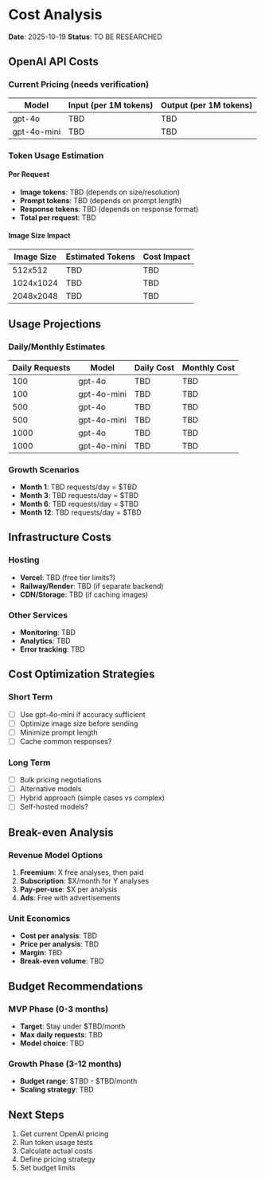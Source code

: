 # Cost Analysis

**Date**: 2025-10-19
**Status**: TO BE RESEARCHED

## OpenAI API Costs

### Current Pricing (needs verification)

| Model | Input (per 1M tokens) | Output (per 1M tokens) |
|-------|----------------------|------------------------|
| gpt-4o | TBD | TBD |
| gpt-4o-mini | TBD | TBD |

### Token Usage Estimation

#### Per Request

- **Image tokens**: TBD (depends on size/resolution)
- **Prompt tokens**: TBD (depends on prompt length)
- **Response tokens**: TBD (depends on response format)
- **Total per request**: TBD

#### Image Size Impact

| Image Size | Estimated Tokens | Cost Impact |
|------------|------------------|-------------|
| 512x512 | TBD | TBD |
| 1024x1024 | TBD | TBD |
| 2048x2048 | TBD | TBD |

## Usage Projections

### Daily/Monthly Estimates

| Daily Requests | Model | Daily Cost | Monthly Cost |
|---------------|-------|------------|--------------|
| 100 | gpt-4o | TBD | TBD |
| 100 | gpt-4o-mini | TBD | TBD |
| 500 | gpt-4o | TBD | TBD |
| 500 | gpt-4o-mini | TBD | TBD |
| 1000 | gpt-4o | TBD | TBD |
| 1000 | gpt-4o-mini | TBD | TBD |

### Growth Scenarios

- **Month 1**: TBD requests/day = $TBD
- **Month 3**: TBD requests/day = $TBD
- **Month 6**: TBD requests/day = $TBD
- **Month 12**: TBD requests/day = $TBD

## Infrastructure Costs

### Hosting

- **Vercel**: TBD (free tier limits?)
- **Railway/Render**: TBD (if separate backend)
- **CDN/Storage**: TBD (if caching images)

### Other Services

- **Monitoring**: TBD
- **Analytics**: TBD
- **Error tracking**: TBD

## Cost Optimization Strategies

### Short Term

- [ ] Use gpt-4o-mini if accuracy sufficient
- [ ] Optimize image size before sending
- [ ] Minimize prompt length
- [ ] Cache common responses?

### Long Term

- [ ] Bulk pricing negotiations
- [ ] Alternative models
- [ ] Hybrid approach (simple cases vs complex)
- [ ] Self-hosted models?

## Break-even Analysis

### Revenue Model Options

1. **Freemium**: X free analyses, then paid
2. **Subscription**: $X/month for Y analyses
3. **Pay-per-use**: $X per analysis
4. **Ads**: Free with advertisements

### Unit Economics

- **Cost per analysis**: TBD
- **Price per analysis**: TBD
- **Margin**: TBD
- **Break-even volume**: TBD

## Budget Recommendations

### MVP Phase (0-3 months)

- **Target**: Stay under $TBD/month
- **Max daily requests**: TBD
- **Model choice**: TBD

### Growth Phase (3-12 months)

- **Budget range**: $TBD - $TBD/month
- **Scaling strategy**: TBD

## Next Steps

1. Get current OpenAI pricing
2. Run token usage tests
3. Calculate actual costs
4. Define pricing strategy
5. Set budget limits